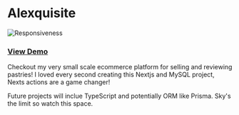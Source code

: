 # Alexquisite

![Responsiveness](public/alexequisite.png)

### **[View Demo](https://alexquisite.vercel.app/)**

Checkout my very small scale ecommerce platform for selling and reviewing pastries! I loved every second creating this Nextjs and MySQL project, Nexts actions are a game changer!

Future projects will inclue TypeScript and potentially ORM like Prisma. Sky's the limit so watch this space.

